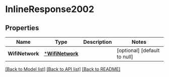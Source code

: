 # InlineResponse2002

## Properties
Name | Type | Description | Notes
------------ | ------------- | ------------- | -------------
**WifiNetwork** | [***WifiNetwork**](WifiNetwork.md) |  | [optional] [default to null]

[[Back to Model list]](../README.md#documentation-for-models) [[Back to API list]](../README.md#documentation-for-api-endpoints) [[Back to README]](../README.md)


